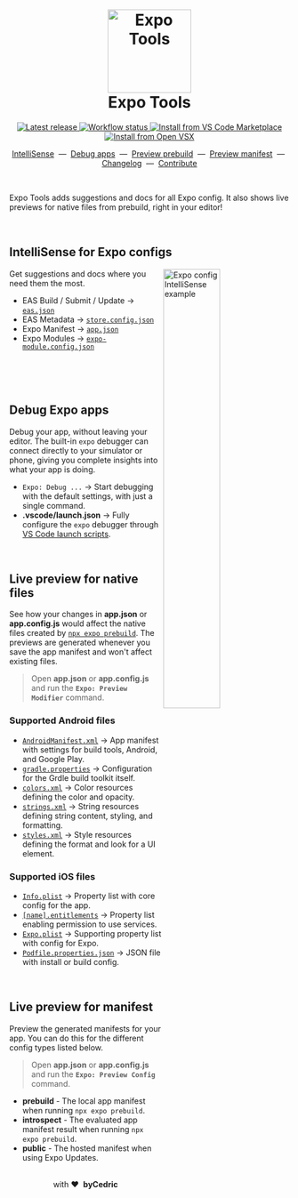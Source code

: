 <h1 align="center">
  <a href="https://docs.expo.dev">
    <img width="150" alt="Expo Tools" src="https://raw.githubusercontent.com/expo/vscode-expo/main/images/logo-repository.png" />
  </a>
  <br />
  Expo Tools
</h1>

<p align="center">
  <a aria-label="Latest release" href="https://github.com/expo/vscode-expo/releases" target="_blank">
    <img alt="Latest release" src="https://img.shields.io/github/package-json/v/expo/vscode-expo?style=flat-square&color=0366D6&labelColor=49505A" />
  </a>
  <a aria-label="Workflow status"  href="https://github.com/expo/vscode-expo/actions" target="_blank">
    <img alt="Workflow status" src="https://img.shields.io/github/actions/workflow/status/expo/vscode-expo/test.yml?branch=main&style=flat-square&labelColor=49505A" />
  </a>
  <a aria-label="Install from VS Code Marketplace" href="https://marketplace.visualstudio.com/items?itemName=expo.vscode-expo-tools" target="_blank">
    <img alt="Install from VS Code Marketplace" src="https://img.shields.io/badge/vscode-marketplace-25292E?style=flat-square&label=%20&logoColor=BCC3CD&labelColor=49505A&logo=Visual%20Studio%20Code" />
  </a>
  <a aria-label="Install from Open VSX" href="https://open-vsx.org/extension/expo/vscode-expo-tools" target="_blank">
    <img alt="Install from Open VSX" src="https://img.shields.io/badge/vscode-open%20vsx-25292E?style=flat-square&label=%20&logoColor=BCC3CD&labelColor=49505A&logo=Eclipse%20IDE" />
  </a>
</p>

<p align="center">
  <a href="https://github.com/expo/vscode-expo#intellisense-for-expo-configs">IntelliSense</a> &nbsp;&mdash;&nbsp;
  <a href="https://github.com/expo/vscode-expo#debug-expo-apps">Debug apps</a> &nbsp;&mdash;&nbsp;
  <a href="https://github.com/expo/vscode-expo#live-preview-for-native-files">Preview prebuild</a> &nbsp;&mdash;&nbsp;
  <a href="https://github.com/expo/vscode-expo#live-preview-for-manifest">Preview manifest</a> &nbsp;&mdash;&nbsp;
  <a href="https://github.com/expo/vscode-expo/blob/main/CHANGELOG.md">Changelog</a> &nbsp;&mdash;&nbsp;
  <a href="https://github.com/expo/vscode-expo/blob/main/CONTRIBUTING.md">Contribute</a>
</p>

<br />

Expo Tools adds suggestions and docs for all Expo config. It also shows live previews for native files from prebuild, right in your editor!

<br />

## IntelliSense for Expo configs

<img alt="Expo config IntelliSense example" align="right" width="45%" src="https://raw.githubusercontent.com/expo/vscode-expo/main/images/feature-autocomplete.gif" />

Get suggestions and docs where you need them the most.

- EAS Build / Submit / Update → [`eas.json`](https://docs.expo.dev/build-reference/eas-json/)
- EAS Metadata → [`store.config.json`](https://docs.expo.dev/eas-metadata/introduction/)
- Expo Manifest → [`app.json`](https://docs.expo.dev/versions/latest/config/app/)
- Expo Modules → [`expo-module.config.json`](https://docs.expo.dev/modules/overview/)

<br />
<br />
<br />

## Debug Expo apps

Debug your app, without leaving your editor. The built-in `expo` debugger can connect directly to your simulator or phone, giving you complete insights into what your app is doing.

- `Expo: Debug ...` → Start debugging with the default settings, with just a single command.
- **.vscode/launch.json** → Fully configure the `expo` debugger through [VS Code launch scripts](https://code.visualstudio.com/docs/editor/debugging).

<br />

## Live preview for native files

See how your changes in **app.json** or **app.config.js** would affect the native files created by [`npx expo prebuild`](https://docs.expo.dev/workflow/prebuild/). The previews are generated whenever you save the app manifest and won't affect existing files.

> Open **app.json** or **app.config.js** and run the **`Expo: Preview Modifier`** command.

### Supported Android files

- [`AndroidManifest.xml`](https://developer.android.com/guide/topics/manifest/manifest-intro) → App manifest with settings for build tools, Android, and Google Play.
- [`gradle.properties`](https://developer.android.com/studio/build#properties-files) → Configuration for the Grdle build toolkit itself.
- [`colors.xml`](https://developer.android.com/guide/topics/resources/more-resources#Color) → Color resources defining the color and opacity.
- [`strings.xml`](https://developer.android.com/guide/topics/resources/string-resource) → String resources defining string content, styling, and formatting.
- [`styles.xml`](https://developer.android.com/guide/topics/resources/style-resource) → Style resources defining the format and look for a UI element.

### Supported iOS files

- [`Info.plist`](https://developer.apple.com/library/archive/documentation/General/Reference/InfoPlistKeyReference/Articles/AboutInformationPropertyListFiles.html) → Property list with core config for the app.
- [`[name].entitlements`](https://docs.expo.dev/build-reference/ios-capabilities/#entitlements) → Property list enabling permission to use services.
- [`Expo.plist`](https://developer.apple.com/library/archive/documentation/General/Reference/InfoPlistKeyReference/Articles/AboutInformationPropertyListFiles.html) → Supporting property list with config for Expo.
- [`Podfile.properties.json`](https://github.com/expo/fyi/blob/main/hermes-ios-config.md#create-iospodfilepropertiesjson) → JSON file with install or build config.

<br />

## Live preview for manifest

Preview the generated manifests for your app. You can do this for the different config types listed below.

> Open **app.json** or **app.config.js** and run the **`Expo: Preview Config`** command.

- **prebuild** - The local app manifest when running `npx expo prebuild`.
- **introspect** - The evaluated app manifest result when running `npx expo prebuild`.
- **public** - The hosted manifest when using Expo Updates.

<div align="center">
  <br />
  with&nbsp;❤️&nbsp;&nbsp;<strong>byCedric</strong>
  <br />
</div>
